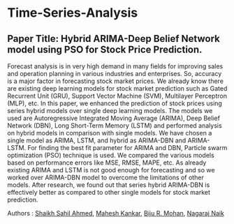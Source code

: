 # Time-Series-Analysis

## Paper Title: Hybrid ARIMA-Deep Belief Network model using PSO for Stock Price Prediction.

Forecast analysis is in very high demand in many fields for improving sales and operation planning in various industries and enterprises. So, accuracy is a major factor in forecasting stock market prices. We already know there are existing deep learning models for stock market prediction such as Gated Recurrent Unit (GRU), Support Vector Machine (SVM), Multilayer Perceptron (MLP), etc. In this paper, we enhanced the prediction of stock prices using series hybrid models over single deep learning models. The models we used are Autoregressive Integrated Moving Average (ARIMA), Deep Belief Network (DBN), Long Short-Term Memory (LSTM) and performed analysis on hybrid models in comparison with single models. We have chosen a single model as ARIMA, LSTM, and hybrid as ARIMA-DBN and ARIMA-LSTM. For finding the best fit parameter for ARIMA and DBN, Particle swarm optimization (PSO) technique is used. We compared the various models based on performance errors like MSE, RMSE, MAPE, etc. As already existing ARIMA and LSTM is not good enough for forecasting and so we worked over ARIMA-DBN model to overcome the limitations of other models. After research, we found out that series hybrid ARIMA-DBN is effectively better as compared to other single models for stock market prediction.

Authors : [Shaikh Sahil Ahmed](https://github.com/ShaikhSahilAhmed), [Mahesh Kankar](), [Biju R. Mohan](), [Nagaraj Naik]()
